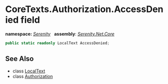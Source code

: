 # CoreTexts.Authorization.AccessDenied field
**namespace:** *[Serenity](../../README.md#serenity-namespace)*   **assembly**: *[Serenity.Net.Core](../../README.md)*

```csharp
public static readonly LocalText AccessDenied;
```

## See Also

* class [LocalText](../LocalText.md)
* class [Authorization](../CoreTexts.Authorization.md)